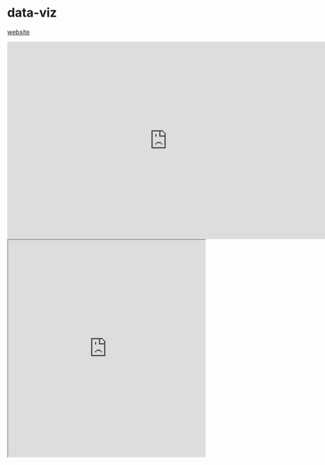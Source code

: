 # data-viz

<a href="https://ehavugi.github.io/data-viz/"> website</a>

<iframe width="735" height="455" seamless frameborder="0" scrolling="no" src="https://docs.google.com/spreadsheets/d/e/2PACX-1vRVIGMgM20CQpUNwjOAeecMYxfTKWcLmvrw-GqkxOUl37RhFV4aEJ3bTcPLUPpACvsFnMbZshTm-vgS/pubchart?oid=483774732&amp;format=interactive"></iframe>

<iframe src="https://public.tableau.com/views/militaryspending_15993459557590/Sheet1?:showVizHome=no&:embed=true" width="90%" height="500"></iframe>

